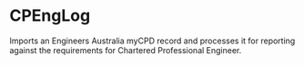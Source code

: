 # CPEngLog
Imports an Engineers Australia myCPD record and processes it for reporting against the requirements for Chartered Professional Engineer.
